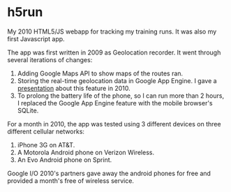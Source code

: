 # h5run
My 2010 HTML5/JS webapp for tracking my training runs. It was also my first Javascript app.

The app was first written in 2009 as Geolocation recorder. It went through several iterations of changes:

1. Adding Google Maps API to show maps of the routes ran.
2. Storing the real-time geolocation data in Google App Engine. I gave a [presentation](https://www.meetup.com/sviphone/events/12372267/) about this feature in 2010. 
3. To prolong the battery life of the phone, so I can run more than 2 hours, I replaced the Google App Engine feature with the mobile browser's SQLite.

For a month in 2010, the app was tested using 3 different devices on three different cellular networks:
1. iPhone 3G on AT&T.
2. A Motorola Android phone on Verizon Wireless.
3. An Evo Android phone on Sprint.

Google I/O 2010's partners gave away the android phones for free and provided a month's free of wireless service.

